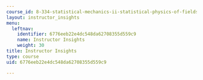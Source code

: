 ```yaml
---
course_id: 8-334-statistical-mechanics-ii-statistical-physics-of-fields-spring-2014
layout: instructor_insights
menu:
  leftnav:
    identifier: 6776eeb22e4dc548da62708355d559c9
    name: Instructor Insights
    weight: 30
title: Instructor Insights
type: course
uid: 6776eeb22e4dc548da62708355d559c9

---
```


